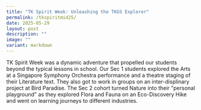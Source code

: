 ```yaml
---
title: "TK Spirit Week: Unleashing the TKGS Explorer"
permalink: /tkspiritmid25/
date: 2025-05-29
layout: post
description: ""
image: ""
variant: markdown
---
```

TK Spirit Week was a dynamic adventure that propelled our students beyond the typical lessons in school. Our Sec 1 students explored the Arts at a Singapore Symphony Orchestra performance and a theatre staging of their Literature text. They also got to work in groups on an inter-displinary project at Bird Paradise. The Sec 2 cohort turned Nature into their "personal playground" as they explored Flora and Fauna on an Eco-Discovery Hike and went on learning journeys to different industries. 
